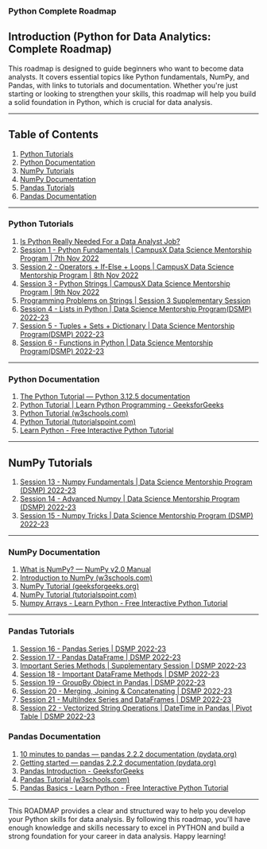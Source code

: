 ### Python Complete Roadmap

## Introduction (Python for Data Analytics: Complete Roadmap)

This roadmap is designed to guide beginners who want to become data analysts. It covers essential topics like Python fundamentals, NumPy, and Pandas, with links to tutorials and documentation. Whether you're just starting or looking to strengthen your skills, this roadmap will help you build a solid foundation in Python, which is crucial for data analysis.

---

## Table of Contents

1. [Python Tutorials](#python-tutorials)
2. [Python Documentation](#python-documentation)
3. [NumPy Tutorials](#numpy-tutorials)
4. [NumPy Documentation](#numpy-documentation)
5. [Pandas Tutorials](#pandas-tutorials)
6. [Pandas Documentation](#pandas-documentation)

---

### Python Tutorials

1) [Is Python Really Needed For a Data Analyst Job?](https://www.youtube.com/watch?v=wKqt7ThgR1g)
2) [Session 1 - Python Fundamentals | CampusX Data Science Mentorship Program | 7th Nov 2022](https://www.youtube.com/watch?v=1z5-O7-5AXk&list=PLKnIA16_RmvbAlyx4_rdtR66B7EHX5k3z&index=3&t=1862s)
3) [Session 2 - Operators + If-Else + Loops | CampusX Data Science Mentorship Program | 8th Nov 2022](https://www.youtube.com/watch?v=JCkIrdrZEE8&list=PLKnIA16_RmvbAlyx4_rdtR66B7EHX5k3z&index=4)
4) [Session 3 - Python Strings | CampusX Data Science Mentorship Program | 9th Nov 2022](https://www.youtube.com/watch?v=6HAu0Y9BjA4&list=PLKnIA16_RmvbAlyx4_rdtR66B7EHX5k3z&index=5)
5) [Programming Problems on Strings | Session 3 Supplementary Session](https://www.youtube.com/watch?v=7ltjqU5iytY&list=PLKnIA16_RmvbAlyx4_rdtR66B7EHX5k3z&index=6)
6) [Session 4 - Lists in Python | Data Science Mentorship Program(DSMP) 2022-23](https://www.youtube.com/watch?v=WmbU3WBaoR0&list=PLKnIA16_RmvbAlyx4_rdtR66B7EHX5k3z&index=11)
7) [Session 5 - Tuples + Sets + Dictionary | Data Science Mentorship Program(DSMP) 2022-23](https://www.youtube.com/watch?v=jcQjp11mn1A&list=PLKnIA16_RmvbAlyx4_rdtR66B7EHX5k3z&index=12)
8) [Session 6 - Functions in Python | Data Science Mentorship Program(DSMP) 2022-23](https://www.youtube.com/watch?v=OOInK25PoFo&list=PLKnIA16_RmvbAlyx4_rdtR66B7EHX5k3z&index=13)

---

### Python Documentation

1. [The Python Tutorial — Python 3.12.5 documentation](https://docs.python.org/3/tutorial/)
2. [Python Tutorial | Learn Python Programming - GeeksforGeeks](https://www.geeksforgeeks.org/python-tutorial/)
3. [Python Tutorial (w3schools.com)](https://www.w3schools.com/python/)
4. [Python Tutorial (tutorialspoint.com)](https://www.tutorialspoint.com/python/index.htm)
5. [Learn Python - Free Interactive Python Tutorial](https://www.learnpython.org/)

---

## NumPy Tutorials

1) [Session 13 - Numpy Fundamentals | Data Science Mentorship Program (DSMP) 2022-23](https://www.youtube.com/watch?v=XF6DCrNTzug&list=PLKnIA16_RmvbAlyx4_rdtR66B7EHX5k3z&index=43)
2) [Session 14 - Advanced Numpy | Data Science Mentorship Program (DSMP) 2022-23](https://www.youtube.com/watch?v=40xGMygHMDU&list=PLKnIA16_RmvbAlyx4_rdtR66B7EHX5k3z&index=45)
3) [Session 15 - Numpy Tricks | Data Science Mentorship Program (DSMP) 2022-23](https://www.youtube.com/watch?v=jFBpnd0G09o&list=PLKnIA16_RmvbAlyx4_rdtR66B7EHX5k3z&index=47)

---

### NumPy Documentation

1. [What is NumPy? — NumPy v2.0 Manual](https://numpy.org/doc/stable/)
2. [Introduction to NumPy (w3schools.com)](https://www.w3schools.com/python/numpy_intro.asp)
3. [NumPy Tutorial (geeksforgeeks.org)](https://www.geeksforgeeks.org/numpy-tutorial/)
4. [NumPy Tutorial (tutorialspoint.com)](https://www.tutorialspoint.com/numpy/index.htm)
5. [Numpy Arrays - Learn Python - Free Interactive Python Tutorial](https://www.learnpython.org/en/Numpy_Arrays)

---

### Pandas Tutorials
1. [Session 16 - Pandas Series | DSMP 2022-23](https://youtube.com)
2. [Session 17 - Pandas DataFrame | DSMP 2022-23](https://youtube.com)
3. [Important Series Methods | Supplementary Session | DSMP 2022-23](https://youtube.com)
4. [Session 18 - Important DataFrame Methods | DSMP 2022-23](https://youtube.com)
5. [Session 19 - GroupBy Object in Pandas | DSMP 2022-23](https://youtube.com)
6. [Session 20 - Merging, Joining & Concatenating | DSMP 2022-23](https://youtube.com)
7. [Session 21 - MultiIndex Series and DataFrames | DSMP 2022-23](https://youtube.com)
8. [Session 22 - Vectorized String Operations | DateTime in Pandas | Pivot Table | DSMP 2022-23](https://youtube.com)

### Pandas Documentation
1. [10 minutes to pandas — pandas 2.2.2 documentation (pydata.org)](https://pandas.pydata.org/pandas-docs/stable/getting_started/10min.html)
2. [Getting started — pandas 2.2.2 documentation (pydata.org)](https://pandas.pydata.org/pandas-docs/stable/getting_started/index.html)
3. [Pandas Introduction - GeeksforGeeks](https://www.geeksforgeeks.org/python-pandas-introduction/)
4. [Pandas Tutorial (w3schools.com)](https://www.w3schools.com/python/pandas/default.asp)
5. [Pandas Basics - Learn Python - Free Interactive Python Tutorial](https://www.learnpython.org/en/Pandas_Basics)

---

This ROADMAP provides a clear and structured way to help you develop your Python skills for data analysis. By following this roadmap, you'll have enough knowledge and skills necessary to excel in PYTHON and build a strong foundation for your career in data analysis. Happy learning!
